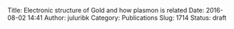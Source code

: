 Title: Electronic structure of Gold and how plasmon is related
Date: 2016-08-02 14:41
Author: juluribk
Category: Publications
Slug: 1714
Status: draft


